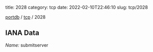 title: 2028
category: tcp
date: 2022-02-10T22:46:10
slug: tcp/2028

[portdb](/) / [tcp](/category/tcp.html) / 2028


## IANA Data

_Name:_ submitserver

